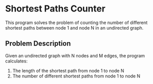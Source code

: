 # Shortest Paths Counter

This program solves the problem of counting the number of different shortest paths between node 1 and node N in an undirected graph.

## Problem Description

Given an undirected graph with N nodes and M edges, the program calculates:
1. The length of the shortest path from node 1 to node N
2. The number of different shortest paths from node 1 to node N
